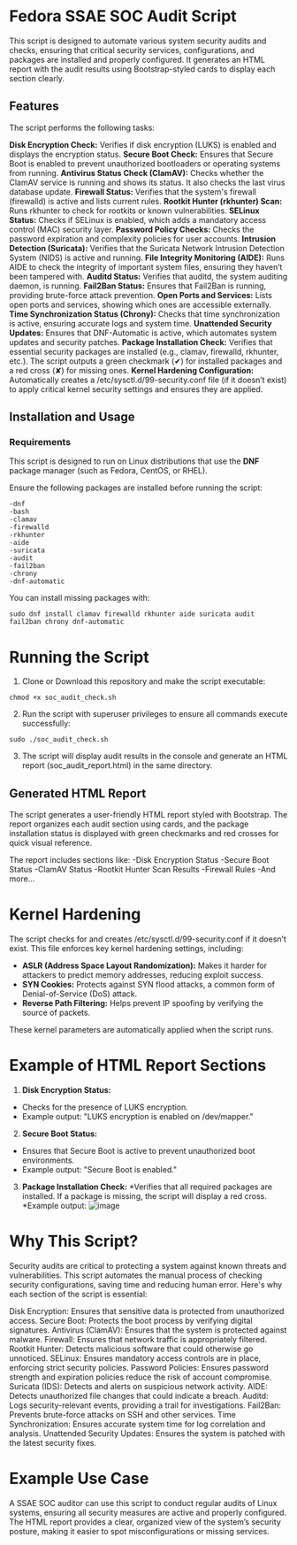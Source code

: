 # Fedora SSAE SOC Audit Script

This script is designed to automate various system security audits and checks, ensuring that critical security services, configurations, and packages are installed and properly configured. It generates an HTML report with the audit results using Bootstrap-styled cards to display each section clearly.


## Features

The script performs the following tasks:

**Disk Encryption Check:** Verifies if disk encryption (LUKS) is enabled and displays the encryption status.
**Secure Boot Check:** Ensures that Secure Boot is enabled to prevent unauthorized bootloaders or operating systems from running.
**Antivirus Status Check (ClamAV):** Checks whether the ClamAV service is running and shows its status. It also checks the last virus database update.
**Firewall Status:** Verifies that the system's firewall (firewalld) is active and lists current rules.
**Rootkit Hunter (rkhunter) Scan:** Runs rkhunter to check for rootkits or known vulnerabilities.
**SELinux Status:** Checks if SELinux is enabled, which adds a mandatory access control (MAC) security layer.
**Password Policy Checks:** Checks the password expiration and complexity policies for user accounts.
**Intrusion Detection (Suricata):** Verifies that the Suricata Network Intrusion Detection System (NIDS) is active and running.
**File Integrity Monitoring (AIDE):** Runs AIDE to check the integrity of important system files, ensuring they haven’t been tampered with.
**Auditd Status:** Verifies that auditd, the system auditing daemon, is running.
**Fail2Ban Status:** Ensures that Fail2Ban is running, providing brute-force attack prevention.
**Open Ports and Services:** Lists open ports and services, showing which ones are accessible externally.
**Time Synchronization Status (Chrony):** Checks that time synchronization is active, ensuring accurate logs and system time.
**Unattended Security Updates:** Ensures that DNF-Automatic is active, which automates system updates and security patches.
**Package Installation Check:** Verifies that essential security packages are installed (e.g., clamav, firewalld, rkhunter, etc.). The script outputs a green checkmark (✔) for installed packages and a red cross (✘) for missing ones.
**Kernel Hardening Configuration:** Automatically creates a /etc/sysctl.d/99-security.conf file (if it doesn’t exist) to apply critical kernel security settings and ensures they are applied.

## Installation and Usage
### Requirements
This script is designed to run on Linux distributions that use the **DNF** package manager (such as Fedora, CentOS, or RHEL).

Ensure the following packages are installed before running the script:
```
-dnf
-bash
-clamav
-firewalld
-rkhunter
-aide
-suricata
-audit
-fail2ban
-chrony
-dnf-automatic
```

You can install missing packages with:
```
sudo dnf install clamav firewalld rkhunter aide suricata audit fail2ban chrony dnf-automatic
```

# Running the Script
1. Clone or Download this repository and make the script executable:
```
chmod +x soc_audit_check.sh
```
2. Run the script with superuser privileges to ensure all commands execute successfully:
``` 
sudo ./soc_audit_check.sh
```
3. The script will display audit results in the console and generate an HTML report (soc_audit_report.html) in the same directory.

## Generated HTML Report
The script generates a user-friendly HTML report styled with Bootstrap. The report organizes each audit section using cards, and the package installation status is displayed with green checkmarks and red crosses for quick visual reference.

The report includes sections like:
-Disk Encryption Status
-Secure Boot Status
-ClamAV Status
-Rootkit Hunter Scan Results
-Firewall Rules
-And more...

# Kernel Hardening
The script checks for and creates /etc/sysctl.d/99-security.conf if it doesn’t exist. This file enforces key kernel hardening settings, including:

* **ASLR (Address Space Layout Randomization):** Makes it harder for attackers to predict memory addresses, reducing exploit success.
* **SYN Cookies:** Protects against SYN flood attacks, a common form of Denial-of-Service (DoS) attack.
* **Reverse Path Filtering:** Helps prevent IP spoofing by verifying the source of packets.

These kernel parameters are automatically applied when the script runs.

# Example of HTML Report Sections

1. **Disk Encryption Status:**
* Checks for the presence of LUKS encryption.
* Example output: "LUKS encryption is enabled on /dev/mapper."
2. **Secure Boot Status:**
* Ensures that Secure Boot is active to prevent unauthorized boot environments.
* Example output: "Secure Boot is enabled."
3. **Package Installation Check:**
*Verifies that all required packages are installed. If a package is missing, the script will display a red cross.
*Example output:
![image](https://github.com/user-attachments/assets/c26d35e5-67dc-45c2-95d6-42c3a44df432)

# Why This Script?
Security audits are critical to protecting a system against known threats and vulnerabilities. This script automates the manual process of checking security configurations, saving time and reducing human error. Here's why each section of the script is essential:

Disk Encryption: Ensures that sensitive data is protected from unauthorized access.
Secure Boot: Protects the boot process by verifying digital signatures.
Antivirus (ClamAV): Ensures that the system is protected against malware.
Firewall: Ensures that network traffic is appropriately filtered.
Rootkit Hunter: Detects malicious software that could otherwise go unnoticed.
SELinux: Ensures mandatory access controls are in place, enforcing strict security policies.
Password Policies: Ensures password strength and expiration policies reduce the risk of account compromise.
Suricata (IDS): Detects and alerts on suspicious network activity.
AIDE: Detects unauthorized file changes that could indicate a breach.
Auditd: Logs security-relevant events, providing a trail for investigations.
Fail2Ban: Prevents brute-force attacks on SSH and other services.
Time Synchronization: Ensures accurate system time for log correlation and analysis.
Unattended Security Updates: Ensures the system is patched with the latest security fixes.

# Example Use Case
A SSAE SOC auditor can use this script to conduct regular audits of Linux systems, ensuring all security measures are active and properly configured. The HTML report provides a clear, organized view of the system’s security posture, making it easier to spot misconfigurations or missing services.



